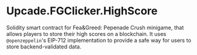 # Upcade.FGClicker.HighScore

Solidity smart contract for Fea&Greed: Pepenade Crush minigame, that allows players to store their high scores on a blockchain.
It uses `@openzeppelin`'s EIP-712 implementation to provide a safe way for users to store backend-validated data.